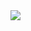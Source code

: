 <img src="[https://cdn.discordapp.com/attachments/1077051581633151067/1193730493124980857/Design_sem_nome.png?ex=65adc728&is=659b5228&hm=06f6ea400c2931b0f5e32e349f2e0ac20e763ea7298d5108f9c31ad87c6738c3&](https://cdn.discordapp.com/attachments/1077051581633151067/1198445818148028426/CEO_2.png?ex=65beeea5&is=65ac79a5&hm=635677996de32db65326413c44876c2b1ac028acf3724e93ef6e0b858fbed824&)https://cdn.discordapp.com/attachments/1077051581633151067/1198445818148028426/CEO_2.png?ex=65beeea5&is=65ac79a5&hm=635677996de32db65326413c44876c2b1ac028acf3724e93ef6e0b858fbed824&">

